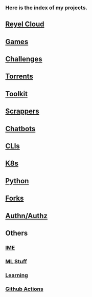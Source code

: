 ### Here is the index of my projects.


## [Reyel Cloud](reyel-cloud.md)

## [Games](games.md)

## [Challenges](challenges.md)

## [Torrents](torrents.md)

## [Toolkit](toolkit.md)

## [Scrappers](scrappers.md)

## [Chatbots](chatbots.md)

## [CLIs](clis.md)

## [K8s](k8s.md)

## [Python](python.md)

## [Forks](forks.md)

## [Authn/Authz](auth.md)

## Others

### [IME](ime.md)

### [ML Stuff](ai.md)

### [Learning](learning.md) 

### [Github Actions](github-actions.md)
